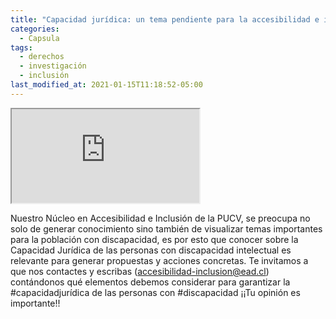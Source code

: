 ```yaml
---
title: "Capacidad jurídica: un tema pendiente para la accesibilidad e inclusión social"
categories:
  - Capsula
tags:
  - derechos
  - investigación
  - inclusión
last_modified_at: 2021-01-15T11:18:52-05:00
---
```


<!-- 16:9 aspect ratio -->
<div class="embed-responsive embed-responsive-16by9">
  <iframe class="embed-responsive-item" src="https://www.youtube.com/embed/PAty1enTrw8"></iframe>
</div>


Nuestro Núcleo en Accesibilidad e Inclusión de la PUCV, se preocupa no solo de generar conocimiento sino  también de visualizar temas importantes para la población con discapacidad, es por esto que conocer  sobre la Capacidad Jurídica de las personas con discapacidad intelectual es relevante para generar propuestas y acciones concretas.  Te invitamos a que nos contactes y escribas (accesibilidad-inclusion@ead.cl) contándonos qué elementos debemos considerar para garantizar la #capacidadjurídica de las personas con #discapacidad ¡¡Tu opinión es importante!!
